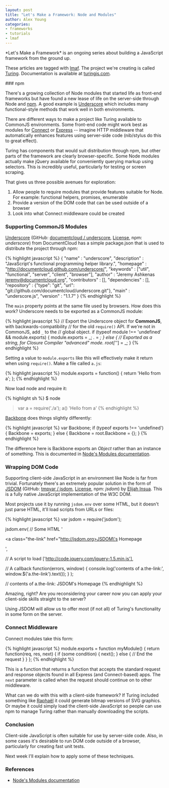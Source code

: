 ```yaml
---
layout: post
title: "Let's Make a Framework: Node and Modules"
author: Alex Young
categories: 
- frameworks
- tutorials
- lmaf
---
```


<div class="intro">
*Let's Make a Framework* is an ongoing series about building a JavaScript framework from the ground up.

These articles are tagged with [lmaf](http://dailyjs.com/tags.html#lmaf). The project we're creating is called [Turing](http://github.com/alexyoung/turing.js). Documentation is available at [turingjs.com](http://turingjs.com/).

</div>
### npm

<img src="/images/posts/npm-logo.png" style="border: none" alt="" />

There's a growing collection of Node modules that started life as front-end frameworks but have found a new lease of life on the server-side through Node and [npm](http://npmjs.org/). A good example is [Underscore](http://documentcloud.github.com/underscore/) which includes many functional-style methods that work well in both environments.

There are different ways to make a project like Turing available to CommonJS environments. Some front-end code might work best as modules for [Connect](https://github.com/senchalabs/Connect) or [Express](http://expressjs.com/) -- imagine HTTP middleware that automatically enhances features using server-side code (nib/stylus do this to great effect).

Turing has components that would suit distribution through npm, but other parts of the framework are clearly browser-specific. Some Node modules actually make jQuery available for conveniently querying markup using selectors. This is incredibly useful, particularly for testing or screen scraping.

That gives us three possible avenues for exploration:

1.  Allow people to require modules that provide features suitable for Node. For example: functional helpers, promises, enumerable
2.  Provide a version of the DOM code that can be used outside of a browser
3.  Look into what Connect middleware could be created

### Supporting CommonJS Modules

[Underscore](http://documentcloud.github.com/underscore/) (GitHub: [documentcloud / underscore](https://github.com/documentcloud/underscore/), [License](https://github.com/documentcloud/underscore/blob/master/LICENSE), npm: *underscore*) from DocumentCloud has a simple package.json that is used to distribute the project through npm:

{% highlight javascript %}
{
  "name" : "underscore",
  "description" : "JavaScript's functional programming helper library.",
  "homepage" : "http://documentcloud.github.com/underscore/",
  "keywords" : ["util", "functional", "server", "client", "browser"],
  "author" : "Jeremy Ashkenas <jeremy@documentcloud.org>",
  "contributors" : [],
  "dependencies" : [],
  "repository" : {"type": "git", "url": "git://github.com/documentcloud/underscore.git"},
  "main" : "underscore.js",
  "version" : "1.1.7"
}
{% endhighlight %}

The <code>main</code> property points at the same file used by browsers. How does this work? Underscore needs to be exported as a CommonJS module:

{% highlight javascript %}
// Export the Underscore object for **CommonJS**, with backwards-compatibility
// for the old `require()` API. If we're not in CommonJS, add `_` to the
// global object.
if (typeof module !== 'undefined' && module.exports) {
  module.exports = _;
  _._ = _;
} else {
  // Exported as a string, for Closure Compiler "advanced" mode.
  root['_'] = _;
}
{% endhighlight %}

Setting a value to <code>module.exports</code> like this will effectively make it return when using <code>require()</code>. Make a file called <code>a.js</code>:

{% highlight javascript %}
module.exports = function() {
  return 'Hello from a';
};
{% endhighlight %}

Now load node and require it:

{% highlight sh %}
$ node
> var a = require('./a');
> a()
'Hello from a'
{% endhighlight %}

[Backbone](https://github.com/documentcloud/backbone/) does things slightly differently:

{% highlight javascript %}
var Backbone;
if (typeof exports !== 'undefined') {
  Backbone = exports;
} else {
  Backbone = root.Backbone = {};
}
{% endhighlight %}

The difference here is Backbone exports an *Object* rather than an instance of something. This is documented in [Node's Modules documentation](http://nodejs.org/docs/v0.4.10/api/all.html#modules).

### Wrapping DOM Code

Supporting client-side JavaScript in an environment like Node is far from trivial. Fortunately there's an extremely popular solution in the form of [JSDOM](http://jsdom.org/) (GitHub: [tmpvar / jsdom](https://github.com/tmpvar/jsdom), [License](https://github.com/tmpvar/jsdom/blob/master/LICENSE.txt), npm: *jsdom*) by [Elijah Insua](http://twitter.com/#!/tmpvar). This is a fully native JavaScript implementation of the W3C DOM.

Most projects use it by running <code>jsdom.env</code> over some HTML, but it doesn't just parse HTML, it'll load scripts from URLs or files:

{% highlight javascript %}
var jsdom = require('jsdom');

jsdom.env(
  // Some HTML
  '<p><a class="the-link" href="http://jsdom.org>JSDOM\'s Homepage</a></p>',

  // A script to load
  ['http://code.jquery.com/jquery-1.5.min.js'],

  // A callback
  function(errors, window) {
    console.log('contents of a.the-link:', window.$('a.the-link').text());
  }
);

// contents of a.the-link: JSDOM's Homepage
{% endhighlight %}

Amazing, right? Are you reconsidering your career now you can apply your client-side skills straight to the server?

Using JSDOM will allow us to offer most (if not all) of Turing's functionality in some form on the server.

### Connect Middleware

Connect modules take this form:

{% highlight javascript %}
module.exports = function myModule() {
  return function(req, res, next) {
    if (some condition) {
      next();
    } else {
      // End the request
    }
  }
};
{% endhighlight %}

This is a function that returns a function that accepts the standard request and response objects found in all Express (and Connect-based) apps. The <code>next</code> parameter is called when the request should continue on to other middleware.

What can we do with this with a client-side framework? If Turing included something like [Raphaël](http://raphaeljs.com/) it could generate bitmap versions of SVG graphics. Or maybe it could simply load the client-side JavaScript so people can use npm to manage Turing rather than manually downloading the scripts.

### Conclusion

Client-side JavaScript is often suitable for use by server-side code. Also, in some cases it's desirable to run DOM code outside of a browser, particularly for creating fast unit tests.

Next week I'll explain how to apply some of these techniques.

### References

-   [Node's Modules documentation](http://nodejs.org/docs/v0.4.10/api/all.html#modules)
